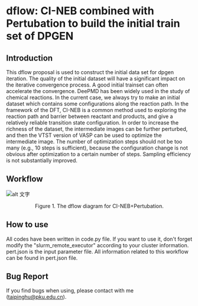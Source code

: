 # dflow: CI-NEB combined with Pertubation to build the initial train set of DPGEN

## Introduction
This dflow proposal is used to construct the initial data set for dpgen iteration. The quality of the initial dataset will have a significant impact on the iterative convergence process. A good initial trainset can often accelerate the convergence. DeePMD has been widely used in the study of chemical reactions. In the current case, we always try to make an initial dataset which contains some configurations along the reaction path. In the framework of the DFT, CI-NEB is a common method used to exploring the reaction path and barrier between reactant and products, and give a relatively reliable transition state configuration. In order to increase the richness of the dataset, the intermediate images can be further perturbed, and then the VTST version of VASP can be used to optimize the intermediate image. The number of optimization steps should not be too many (e.g., 10 steps is sufficient), because the configuration change is not obvious after optimization to a certain number of steps. Sampling efficiency is not substantially improved.

## Workflow
![alt 文字](https://aisquare-zjk.oss-cn-zhangjiakou.aliyuncs.com/zzwtest/workflows-instances-dflow_CI-NEB_Pert_programs-figs-workflow_CINEB_Pertubation.png)
<center> Figure 1. The dflow diagram for CI-NEB+Pertubation.</center>

## How to use
All codes have been written in code.py file. If you want to use it, don't forget modify the "slurm_remote_executor" according to your cluster information. 
pert.json is the input parameter file. All information related to this workflow can be found in pert.json file. 

## Bug Report
If you find bugs when using, please contact with me (taipinghu@pku.edu.cn).


